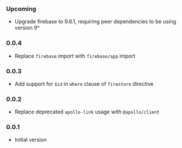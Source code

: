 ### Upcoming

- Upgrade firebase to 9.6.1, requiring peer dependencies to be using version 9^

### 0.0.4

- Replace `firebase` import with `firebase/app` import

### 0.0.3

- Add support for `$id` in `where` clause of `firestore` directive

### 0.0.2

- Replace deprecated `apollo-link` usage with `@apollo/client`

### 0.0.1

- Initial version
